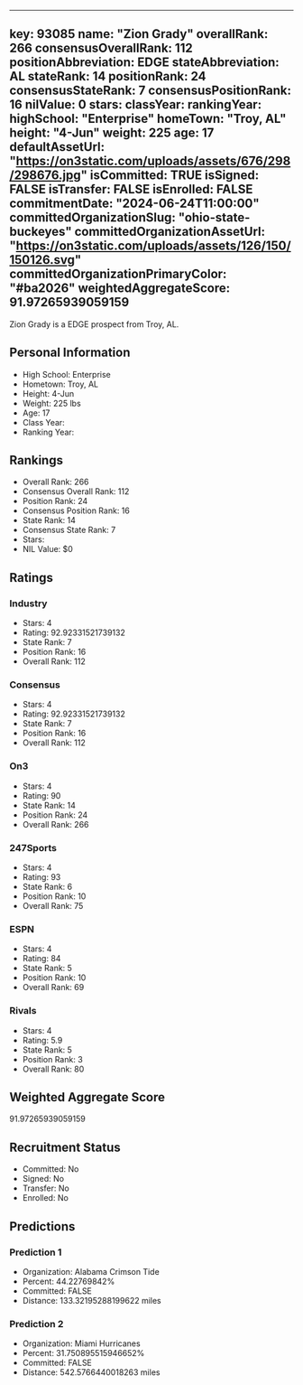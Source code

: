 ---
  key: 93085
  name: "Zion Grady"
  overallRank: 266
  consensusOverallRank: 112
  positionAbbreviation: EDGE
  stateAbbreviation: AL
  stateRank: 14
  positionRank: 24
  consensusStateRank: 7
  consensusPositionRank: 16
  nilValue: 0
  stars: 
  classYear: 
  rankingYear: 
  highSchool: "Enterprise"
  homeTown: "Troy, AL"
  height: "4-Jun"
  weight: 225
  age: 17
  defaultAssetUrl: "https://on3static.com/uploads/assets/676/298/298676.jpg"
  isCommitted: TRUE
  isSigned: FALSE
  isTransfer: FALSE
  isEnrolled: FALSE
  commitmentDate: "2024-06-24T11:00:00"
  committedOrganizationSlug: "ohio-state-buckeyes"
  committedOrganizationAssetUrl: "https://on3static.com/uploads/assets/126/150/150126.svg"
  committedOrganizationPrimaryColor: "#ba2026"
  weightedAggregateScore: 91.97265939059159
  ---
  
  Zion Grady is a EDGE prospect from Troy, AL.
  
  ## Personal Information
  - High School: Enterprise
  - Hometown: Troy, AL
  - Height: 4-Jun
  - Weight: 225 lbs
  - Age: 17
  - Class Year: 
  - Ranking Year: 
  
  ## Rankings
  - Overall Rank: 266
  - Consensus Overall Rank: 112
  - Position Rank: 24
  - Consensus Position Rank: 16
  - State Rank: 14
  - Consensus State Rank: 7
  - Stars: 
  - NIL Value: $0
  
  ## Ratings
  
  ### Industry
  - Stars: 4
  - Rating: 92.92331521739132
  - State Rank: 7
  - Position Rank: 16
  - Overall Rank: 112
  
  ### Consensus
  - Stars: 4
  - Rating: 92.92331521739132
  - State Rank: 7
  - Position Rank: 16
  - Overall Rank: 112
  
  ### On3
  - Stars: 4
  - Rating: 90
  - State Rank: 14
  - Position Rank: 24
  - Overall Rank: 266
  
  ### 247Sports
  - Stars: 4
  - Rating: 93
  - State Rank: 6
  - Position Rank: 10
  - Overall Rank: 75
  
  ### ESPN
  - Stars: 4
  - Rating: 84
  - State Rank: 5
  - Position Rank: 10
  - Overall Rank: 69
  
  ### Rivals
  - Stars: 4
  - Rating: 5.9
  - State Rank: 5
  - Position Rank: 3
  - Overall Rank: 80
  
  ## Weighted Aggregate Score
  91.97265939059159
  
  ## Recruitment Status
  - Committed: No
  - Signed: No
  - Transfer: No
  - Enrolled: No
  
  
  
  ## Predictions
  
  ### Prediction 1
  - Organization: Alabama Crimson Tide
  - Percent: 44.22769842%
  - Committed: FALSE
  - Distance: 133.32195288199622 miles
  
  ### Prediction 2
  - Organization: Miami Hurricanes
  - Percent: 31.750895515946652%
  - Committed: FALSE
  - Distance: 542.5766440018263 miles
  